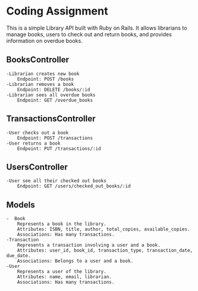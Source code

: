 # Coding Assignment
This is a simple Library API built with Ruby on Rails. It allows librarians to manage books, users to check out and return books, and provides information on overdue books.

## BooksController
    -Librarian creates new book
        Endpoint: POST /books
    -Librarian removes a book
        Endpoint: DELETE /books/:id
    -Librarian sees all overdue books
        Endpoint: GET /overdue_books

## TransactionsController
    -User checks out a book
        Endpoint: POST /transactions
    -User returns a book
        Endpoint: PUT /transactions/:id

## UsersController
    -User see all their checked out books
        Endpoint: GET /users/checked_out_books/:id

## Models
    -  Book
        Represents a book in the library.
        Attributes: ISBN, title, author, total_copies, available_copies.
        Associations: Has many transactions.
    -Transaction
        Represents a transaction involving a user and a book.
        Attributes: user_id, book_id, transaction_type, transaction_date, due_date.
        Associations: Belongs to a user and a book.
    -User
        Represents a user of the library.
        Attributes: name, email, librarian.
        Associations: Has many transactions.